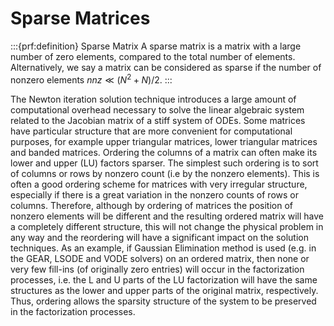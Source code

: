 # Sparse Matrices

:::{prf:definition} Sparse Matrix
A sparse matrix is a matrix with a large number of zero
elements, compared to the total number of elements. Alternatively, we
say a matrix can be considered as sparse if the number of nonzero
elements $nnz \ll (N^{2} + N)/2$.
:::

The Newton iteration solution technique introduces a large amount of
computational overhead necessary to solve the linear algebraic system
related to the Jacobian matrix of a stiff system of ODEs. Some matrices
have particular structure that are more convenient for computational
purposes, for example upper triangular matrices, lower triangular
matrices and banded matrices. Ordering the columns of a matrix can often
make its lower and upper (LU) factors sparser. The simplest such
ordering is to sort of columns or rows by nonzero count (i.e by the
nonzero elements). This is often a good ordering scheme for matrices
with very irregular structure, especially if there is a great variation
in the nonzero counts of rows or columns. Therefore, although by
ordering of matrices the position of nonzero elements will be different
and the resulting ordered matrix will have a completely different
structure, this will not change the physical problem in any way and the
reordering will have a significant impact on the solution techniques. As
an example, if Gaussian Elimination method is used (e.g. in the GEAR,
LSODE and VODE solvers) on an ordered matrix, then none or very few
fill-ins (of originally zero entries) will occur in the factorization
processes, i.e. the L and U parts of the LU factorization will have the
same structures as the lower and upper parts of the original matrix,
respectively. Thus, ordering allows the sparsity structure of the system
to be preserved in the factorization processes.